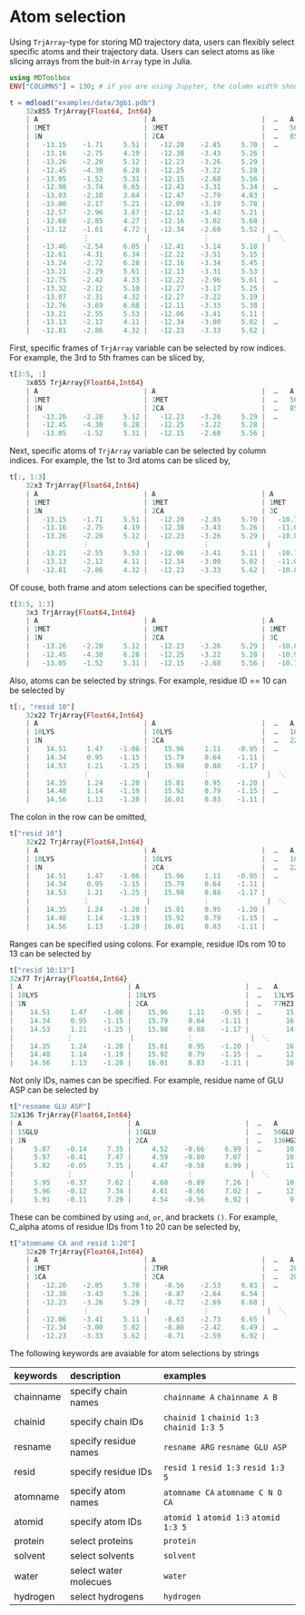 # Atom selection

Using `TrjArray`-type for storing MD trajectory data, users can flexibly select specific atoms and their trajectory data. 
Users can select atoms as like slicing arrays from the buit-in `Array` type in Julia. 

```julia
using MDToolbox
ENV["COLUMNS"] = 130; # if you are using Jupyter, the column width should be set for the message width from MDToolbox.jl

t = mdload("examples/data/3gb1.pdb")
    32x855 TrjArray{Float64, Int64}
    | A                          | A                          |  …   A                          |
    | 1MET                       | 1MET                       |  …   56GLU                      |
    | 1N                         | 2CA                        |  …   855HG3                     |
    |   -13.15    -1.71     5.51 |   -12.20    -2.85     5.70 |  …      10.24     2.24    -4.53 |
    |   -13.16    -2.75     4.19 |   -12.38    -3.43     5.26 |         10.29     1.79    -3.20 |
    |   -13.26    -2.20     5.12 |   -12.23    -3.26     5.29 |         11.09     3.24    -6.13 |
    |   -12.45    -4.30     6.28 |   -12.25    -3.22     5.28 |         11.75     2.57    -3.31 |
    |   -13.05    -1.52     5.31 |   -12.15    -2.68     5.56 |         10.46     1.51    -3.50 |
    |   -12.98    -3.74     6.65 |   -12.43    -3.31     5.34 |  …      11.26     3.06    -3.59 |
    |   -13.03    -2.10     3.64 |   -12.47    -2.79     4.83 |         10.38     1.53    -3.30 |
    |   -13.00    -2.17     5.21 |   -12.09    -3.19     5.78 |         11.32     3.37    -5.78 |
    |   -12.57    -2.96     3.87 |   -12.12    -3.42     5.21 |         10.36     1.38    -3.53 |
    |   -12.60    -2.85     4.27 |   -12.16    -3.02     5.68 |         10.44     1.40    -3.37 |
    |   -13.12    -1.61     4.72 |   -12.34    -2.60     5.52 |  …      10.96     3.58    -5.68 |
    |             ⋮              |             ⋮              |  ⋱               ⋮              |
    |   -13.46    -2.54     6.05 |   -12.41    -3.14     5.18 |         10.33     1.63    -3.72 |
    |   -12.61    -4.31     6.34 |   -12.22    -3.51     5.15 |         10.26     1.56    -3.59 |
    |   -13.24    -2.72     6.28 |   -12.16    -3.34     5.45 |         11.30     2.91    -3.41 |
    |   -13.21    -2.29     5.61 |   -12.13    -3.31     5.53 |         11.76     2.84    -5.65 |
    |   -12.75    -2.42     4.33 |   -12.22    -2.96     5.61 |  …      11.53     3.05    -5.67 |
    |   -13.32    -2.12     5.10 |   -12.27    -3.17     5.25 |         10.38     1.88    -3.32 |
    |   -13.07    -2.31     4.32 |   -12.27    -3.22     5.19 |         11.65     3.11    -5.90 |
    |   -12.76    -3.69     6.68 |   -12.11    -3.33     5.38 |         11.51     2.97    -5.63 |
    |   -13.21    -2.55     5.53 |   -12.06    -3.41     5.11 |         10.26     1.60    -3.20 |
    |   -13.13    -2.12     4.11 |   -12.34    -3.00     5.02 |  …      12.68     3.28    -4.88 |
    |   -12.81    -2.86     4.32 |   -12.23    -3.33     5.62 |          9.98     2.33    -5.34 |
```

First, specific frames of `TrjArray` variable can be selected by row indices. For example, the 3rd to 5th frames can be sliced by,

```julia
t[3:5, :]
    3x855 TrjArray{Float64,Int64}
    | A                          | A                          |  …   A                          |
    | 1MET                       | 1MET                       |  …   56GLU                      |
    | 1N                         | 2CA                        |  …   855HG3                     |
    |   -13.26    -2.20     5.12 |   -12.23    -3.26     5.29 |  …      11.09     3.24    -6.13 |
    |   -12.45    -4.30     6.28 |   -12.25    -3.22     5.28 |         11.75     2.57    -3.31 |
    |   -13.05    -1.52     5.31 |   -12.15    -2.68     5.56 |         10.46     1.51    -3.50 |
```

Next, specific atoms of `TrjArray` variable can be selected by column indices. For example, the 1st to 3rd atoms can be sliced by,

```julia
t[:, 1:3]
    32x3 TrjArray{Float64,Int64}
    | A                          | A                          | A                          |
    | 1MET                       | 1MET                       | 1MET                       |
    | 1N                         | 2CA                        | 3C                         |
    |   -13.15    -1.71     5.51 |   -12.20    -2.85     5.70 |   -10.79    -2.30     5.87 |
    |   -13.16    -2.75     4.19 |   -12.38    -3.43     5.26 |   -11.06    -2.70     5.50 |
    |   -13.26    -2.20     5.12 |   -12.23    -3.26     5.29 |   -10.88    -2.62     5.57 |
    |             ⋮              |             ⋮              |             ⋮              |
    |   -13.21    -2.55     5.53 |   -12.06    -3.41     5.11 |   -10.74    -2.72     5.46 |
    |   -13.13    -2.12     4.11 |   -12.34    -3.00     5.02 |   -11.00    -2.35     5.33 |
    |   -12.81    -2.86     4.32 |   -12.23    -3.33     5.62 |   -10.89    -2.63     5.85 |
```

Of couse, both frame and atom selections can be specified together, 

```julia
t[3:5, 1:3]
    3x3 TrjArray{Float64,Int64}
    | A                          | A                          | A                          |
    | 1MET                       | 1MET                       | 1MET                       |
    | 1N                         | 2CA                        | 3C                         |
    |   -13.26    -2.20     5.12 |   -12.23    -3.26     5.29 |   -10.88    -2.62     5.57 |
    |   -12.45    -4.30     6.28 |   -12.25    -3.22     5.28 |   -10.90    -2.54     5.53 |
    |   -13.05    -1.52     5.31 |   -12.15    -2.68     5.56 |   -10.73    -2.16     5.80 |
```

Also, atoms can be selected by strings. For example, residue ID == 10 can be selected by

```julia
t[:, "resid 10"]
    32x22 TrjArray{Float64,Int64}
    | A                          | A                          |  …   A                          |
    | 10LYS                      | 10LYS                      |  …   10LYS                      |
    | 1N                         | 2CA                        |  …   22HZ3                      |
    |    14.51     1.47    -1.06 |    15.96     1.11    -0.95 |  …      15.72     3.47    -6.83 |
    |    14.34     0.95    -1.15 |    15.79     0.64    -1.11 |         18.17     4.93    -4.94 |
    |    14.53     1.21    -1.25 |    15.98     0.88    -1.17 |         13.99     4.58    -3.58 |
    |             ⋮              |             ⋮              |  ⋱               ⋮              |
    |    14.35     1.24    -1.20 |    15.81     0.95    -1.20 |         14.40     4.35    -5.36 |
    |    14.48     1.14    -1.19 |    15.92     0.79    -1.15 |  …      18.17     5.89    -5.06 |
    |    14.56     1.13    -1.20 |    16.01     0.83    -1.11 |         14.94     2.44    -7.45 |
```

The colon in the row can be omitted,

```julia
t["resid 10"]
    32x22 TrjArray{Float64,Int64}
    | A                          | A                          |  …   A                          |
    | 10LYS                      | 10LYS                      |  …   10LYS                      |
    | 1N                         | 2CA                        |  …   22HZ3                      |
    |    14.51     1.47    -1.06 |    15.96     1.11    -0.95 |  …      15.72     3.47    -6.83 |
    |    14.34     0.95    -1.15 |    15.79     0.64    -1.11 |         18.17     4.93    -4.94 |
    |    14.53     1.21    -1.25 |    15.98     0.88    -1.17 |         13.99     4.58    -3.58 |
    |             ⋮              |             ⋮              |  ⋱               ⋮              |
    |    14.35     1.24    -1.20 |    15.81     0.95    -1.20 |         14.40     4.35    -5.36 |
    |    14.48     1.14    -1.19 |    15.92     0.79    -1.15 |  …      18.17     5.89    -5.06 |
    |    14.56     1.13    -1.20 |    16.01     0.83    -1.11 |         14.94     2.44    -7.45 |
```

Ranges can be specified using colons. For example, residue IDs rom 10 to 13 can be selected by

```julia
t["resid 10:13"]
32x77 TrjArray{Float64,Int64}
| A                          | A                          |  …   A                          |
| 10LYS                      | 10LYS                      |  …   13LYS                      |
| 1N                         | 2CA                        |  …   77HZ3                      |
|    14.51     1.47    -1.06 |    15.96     1.11    -0.95 |  …      15.42    -3.79     2.49 |
|    14.34     0.95    -1.15 |    15.79     0.64    -1.11 |         16.92    -1.15     2.36 |
|    14.53     1.21    -1.25 |    15.98     0.88    -1.17 |         14.80    -0.42     7.32 |
|             ⋮              |             ⋮              |  ⋱               ⋮              |
|    14.35     1.24    -1.20 |    15.81     0.95    -1.20 |         16.18    -2.37     2.19 |
|    14.48     1.14    -1.19 |    15.92     0.79    -1.15 |  …      12.10    -4.45     4.27 |
|    14.56     1.13    -1.20 |    16.01     0.83    -1.11 |         16.27    -3.58     4.58 |
```

Not only IDs, names can be specified. For example, residue name of GLU ASP can be selected by

```julia
t["resname GLU ASP"]
32x136 TrjArray{Float64,Int64}
| A                          | A                          |  …   A                          |
| 15GLU                      | 15GLU                      |  …   56GLU                      |
| 1N                         | 2CA                        |  …   136HG3                     |
|     5.87    -0.14     7.35 |     4.52    -0.66     6.99 |  …      10.24     2.24    -4.53 |
|     5.97    -0.41     7.47 |     4.59    -0.80     7.07 |         10.29     1.79    -3.20 |
|     5.82    -0.05     7.35 |     4.47    -0.58     6.99 |         11.09     3.24    -6.13 |
|             ⋮              |             ⋮              |  ⋱               ⋮              |
|     5.95    -0.37     7.62 |     4.60    -0.89     7.26 |         10.26     1.60    -3.20 |
|     5.96    -0.12     7.34 |     4.61    -0.66     7.02 |  …      12.68     3.28    -4.88 |
|     5.91    -0.11     7.29 |     4.54    -0.56     6.92 |          9.98     2.33    -5.34 |
```

These can be combined by using `and`, `or`, and brackets `()`. For example, C_alpha atoms of residue IDs from 1 to 20 can be selected by,

```julia
t["atomname CA and resid 1:20"]
    32x20 TrjArray{Float64,Int64}
    | A                          | A                          |  …   A                          |
    | 1MET                       | 2THR                       |  …   20ALA                      |
    | 1CA                        | 2CA                        |  …   20CA                       |
    |   -12.20    -2.85     5.70 |    -8.56    -2.53     6.83 |  …     -11.12     2.18     3.06 |
    |   -12.38    -3.43     5.26 |    -8.87    -2.64     6.54 |        -11.10     2.14     3.34 |
    |   -12.23    -3.26     5.29 |    -8.72    -2.69     6.68 |        -11.29     2.23     3.10 |
    |             ⋮              |             ⋮              |  ⋱               ⋮              |
    |   -12.06    -3.41     5.11 |    -8.63    -2.73     6.65 |        -11.07     2.11     3.15 |
    |   -12.34    -3.00     5.02 |    -8.86    -2.42     6.49 |  …     -11.11     2.25     3.12 |
    |   -12.23    -3.33     5.62 |    -8.71    -2.59     6.92 |        -11.02     2.10     3.14 |
```

The following keywords are avaiable for atom selections by strings

|  keywords       | description                        |  examples                                  |
| :-------------- | :--------------------------------- | :----------------------------------------- |
| chainname       | specify chain names                | `chainname A` `chainname A B`              |
| chainid         | specify chain IDs                  | `chainid 1`  `chainid 1:3` `chainid 1:3 5` |
| resname         | specify residue names              | `resname ARG` `resname GLU ASP`            |
| resid           | specify residue IDs                | `resid 1` `resid 1:3` `resid 1:3 5`        |
| atomname        | specify atom names                 | `atomname CA` `atomname C N O CA`          |
| atomid          | specify atom IDs                   | `atomid 1` `atomid 1:3` `atomid 1:3 5`     |
| protein         | select proteins                    | `protein`                                  |
| solvent         | select solvents                    | `solvent`                                  |
| water           | select water molecues              | `water`                                    |
| hydrogen        | select hydrogens                   | `hydrogen`                                 |
